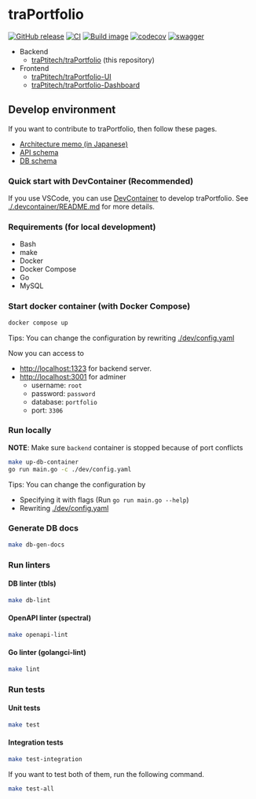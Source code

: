 # traPortfolio

[![GitHub release](https://img.shields.io/github/release/traPtitech/traPortfolio.svg)](https://GitHub.com/traPtitech/traPortfolio/releases/) [![CI](https://github.com/traPtitech/traPortfolio/actions/workflows/main.yaml/badge.svg)](https://github.com/traPtitech/traPortfolio/actions/workflows/main.yaml) [![Build image](https://github.com/traPtitech/traPortfolio/actions/workflows/release.yaml/badge.svg)](https://github.com/traPtitech/traPortfolio/actions/workflows/release.yaml) [![codecov](https://codecov.io/gh/traPtitech/traPortfolio/branch/main/graph/badge.svg?token=2HB6P7RUX8)](https://codecov.io/gh/traPtitech/traPortfolio) [![swagger](https://img.shields.io/badge/swagger-docs-brightgreen)](https://apis.trap.jp/?urls.primaryName=traPortfolio)

- Backend
  - [traPtitech/traPortfolio](https://github.com/traPtitech/traPortfolio) (this repository)
- Frontend
  - [traPtitech/traPortfolio-UI](https://github.com/traPtitech/traPortfolio-UI)
  - [traPtitech/traPortfolio-Dashboard](https://github.com/traPtitech/traPortfolio-Dashboard)

## Develop environment

If you want to contribute to traPortfolio, then follow these pages.

- [Architecture memo (in Japanese)](./docs/architecture.md)
- [API schema](./docs/swagger/traPortfolio.v1.yaml)
- [DB schema](./docs/dbschema)

### Quick start with DevContainer (Recommended)

If you use VSCode, you can use [DevContainer](https://code.visualstudio.com/docs/remote/containers) to develop traPortfolio.
See [./.devcontainer/README.md](./.devcontainer/README.md) for more details.

### Requirements (for local development)

- Bash
- make
- Docker
- Docker Compose
- Go
- MySQL

### Start docker container (with Docker Compose)

```bash
docker compose up
```

Tips: You can change the configuration by rewriting [./dev/config.yaml](./dev/config.yaml)

Now you can access to

- <http://localhost:1323> for backend server.
- <http://localhost:3001> for adminer
  - username: `root`
  - password: `password`
  - database: `portfolio`
  - port: `3306`

### Run locally

**NOTE**: Make sure `backend` container is stopped because of port conflicts

```bash
make up-db-container
go run main.go -c ./dev/config.yaml
```

Tips: You can change the configuration by

- Specifying it with flags (Run `go run main.go --help`)
- Rewriting [./dev/config.yaml](dev/config.yaml)

### Generate DB docs

```bash
make db-gen-docs
```

### Run linters

#### DB linter (tbls)

```bash
make db-lint
```

#### OpenAPI linter (spectral)

```bash
make openapi-lint
```

#### Go linter (golangci-lint)

```bash
make lint
```

### Run tests

#### Unit tests

```bash
make test
```

#### Integration tests

```bash
make test-integration
```

If you want to test both of them, run the following command.

```bash
make test-all
```
